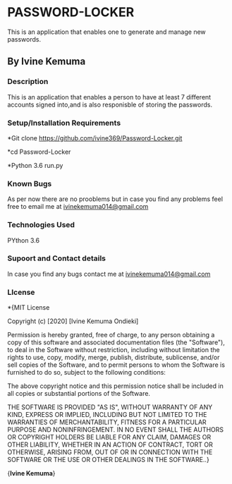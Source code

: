 # PASSWORD-LOCKER

This is an application that enables one to generate and manage new passwords.

## By Ivine Kemuma

### Description

This is an application that enables a person to have at least 7 different accounts signed into,and is also responisble of storing the passwords.

### Setup/Installation Requirements

*Git clone https://github.com/ivine369/Password-Locker.git

*cd Password-Locker

*Python 3.6 run.py

### Known Bugs

As per now there are no prooblems but in case you find any problems feel free to email me at ivinekemuma014@gmail.com

### Technologies Used

PYthon 3.6

### Supoort and Contact details

In case you find any bugs contact me at ivinekemuma014@gmail.com

### LIcense

*{MIT License

Copyright (c) [2020] [Ivine Kemuma Ondieki]

Permission is hereby granted, free of charge, to any person obtaining a copy of this software and associated documentation files (the "Software"), to deal in the Software without restriction, including without limitation the rights to use, copy, modify, merge, publish, distribute, sublicense, and/or sell copies of the Software, and to permit persons to whom the Software is furnished to do so, subject to the following conditions:

The above copyright notice and this permission notice shall be included in all copies or substantial portions of the Software.

THE SOFTWARE IS PROVIDED "AS IS", WITHOUT WARRANTY OF ANY KIND, EXPRESS OR IMPLIED, INCLUDING BUT NOT LIMITED TO THE WARRANTIES OF MERCHANTABILITY, FITNESS FOR A PARTICULAR PURPOSE AND NONINFRINGEMENT. IN NO EVENT SHALL THE AUTHORS OR COPYRIGHT HOLDERS BE LIABLE FOR ANY CLAIM, DAMAGES OR OTHER LIABILITY, WHETHER IN AN ACTION OF CONTRACT, TORT OR OTHERWISE, ARISING FROM, OUT OF OR IN CONNECTION WITH THE SOFTWARE OR THE USE OR OTHER DEALINGS IN THE SOFTWARE..}

{**Ivine Kemuma**}
